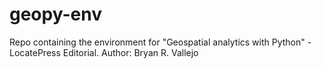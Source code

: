 # geopy-env
Repo containing the environment for "Geospatial analytics with Python" - LocatePress Editorial. Author: Bryan R. Vallejo

